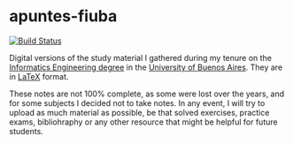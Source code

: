 # apuntes-fiuba

[![Build Status](https://travis-ci.com/dario-ramos/apuntes-fiuba.svg?branch=main)](https://travis-ci.com/dario-ramos/apuntes-fiuba)

Digital versions of the study material I gathered during my tenure on the [Informatics Engineering degree](https://www.fi.uba.ar/grado/carreras/ingenieria-en-informatica) in the [University of Buenos Aires](https://www.uba.ar/#/).
They are in [LaTeX](https://www.latex-project.org/) format.

These notes are not 100% complete, as some were lost over the years, and for some subjects I decided not to take notes. In any event, I will try to upload as much material as possible, be that solved exercises, practice exams, bibliohraphy or any other resource that might be helpful for future students.
